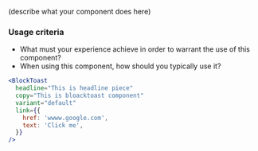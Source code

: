 (describe what your component does here)

### Usage criteria

- What must your experience achieve in order to warrant the use of this component?
- When using this component, how should you typically use it?

```jsx
<BlockToast
  headline="This is headline piece"
  copy="This is bloacktoast component"
  variant="default"
  link={{
    href: 'wwww.google.com',
    text: 'Click me',
  }}
/>
```
